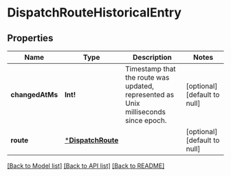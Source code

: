 # DispatchRouteHistoricalEntry

## Properties
Name | Type | Description | Notes
------------ | ------------- | ------------- | -------------
**changedAtMs** | **Int!** | Timestamp that the route was updated, represented as Unix milliseconds since epoch. | [optional] [default to null]
**route** | [***DispatchRoute**](DispatchRoute.md) |  | [optional] [default to null]

[[Back to Model list]](../README.md#documentation-for-models) [[Back to API list]](../README.md#documentation-for-api-endpoints) [[Back to README]](../README.md)


